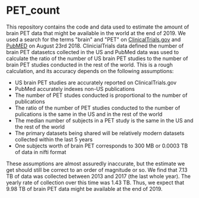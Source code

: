 # PET_count

This repository contains the code and data used to estimate the amount of brain PET data that might be available in the world at the end of 2019. We used a search for the terms "brain" and "PET" on [ClinicalTrials.gov](https://clinicaltrials.gov/) and [PubMED](https://www.ncbi.nlm.nih.gov/pubmed) on August 23rd 2018. ClinicialTrials data defined the number of brain PET datasetcs collected in the US and PubMed data was used to calculate the ratio of the number of US brain PET studies to the number of brain PET studies conducted in the rest of the world. This is a rough calculation, and its accuracy depends on the following assumptions:
* US brain PET studies are accurately reported on ClinicalTrials.gov
* PubMed accurately indexes non-US publications
* The number of PET studes conducted is proportional to the number of publications
* The ratio of the number of PET studies conducted to the number of pulications is the same in the US and in the rest of the world
* The median number of subjects in a PET study is the same in the US and the rest of the world
* The primary datasets being shared will be relatively modern datasets collected within the last 5 years
* One subjects worth of brain PET corresponds to 300 MB or 0.0003 TB of data in nifti format

These assumptions are almost assuredly inaccurate, but the estimate we get should still be correct to an order of magnitude or so. We find that 7.13 TB of data was collected between 2013 and 2017 (the last whole year). The yearly rate of collection over this time was 1.43 TB. Thus, we expect that 9.98 TB of brain PET data might be available at the end of 2019.